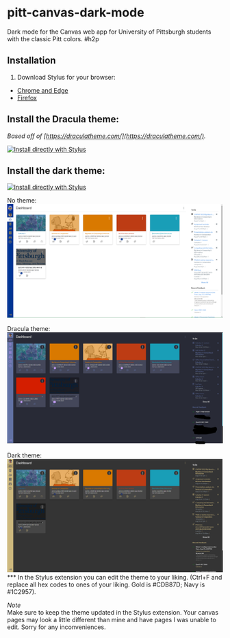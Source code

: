 # pitt-canvas-dark-mode

Dark mode for the Canvas web app for University of Pittsburgh students with the classic Pitt colors. #h2p

## Installation
1. Download Stylus for your browser:
  - [Chrome and Edge](https://chrome.google.com/webstore/detail/stylus/clngdbkpkpeebahjckkjfobafhncgmne?hl=en)
  - [Firefox](https://addons.mozilla.org/firefox/addon/styl-us/)

<h2>Install the Dracula theme:</h2>

_Based off of [https://draculatheme.com/](https://draculatheme.com/)._


[![Install directly with Stylus](https://img.shields.io/badge/Install%20directly%20with-Stylus-00adad.svg)](https://github.com/robbyhorvath/pitt-canvas-dark-mode/raw/master/dracula%20theme/theme.user.css) <br/>

<h2>Install the dark theme:</h2>

[![Install directly with Stylus](https://img.shields.io/badge/Install%20directly%20with-Stylus-00adad.svg)](https://github.com/robbyhorvath/pitt-canvas-dark-mode/raw/master/dark%20theme/theme.user.css)

No theme:
![Sample Image](imgs/showcase-before.png)

Dracula theme:
![Sample Image](imgs/dracula-showcase.png)

Dark theme:
![Sample Image](imgs/showcase-after.png)
*** In the Stylus extension you can edit the theme to your liking. (Ctrl+F and replace all hex codes to ones of your liking. Gold is #CDB87D; Navy is #1C2957).

_Note_<br/>
Make sure to keep the theme updated in the Stylus extension. Your canvas pages may look a little different than mine and have pages I was unable to edit. Sorry for any inconveniences.
